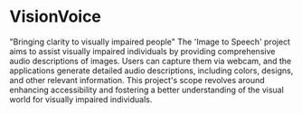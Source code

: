 # VisionVoice
"Bringing clarity to visually impaired people"
The 'Image to Speech' project aims to assist visually impaired individuals by providing comprehensive audio descriptions of images. Users can capture them via webcam, and the applications generate detailed audio descriptions, including colors, designs, and other relevant information. This project's scope revolves around enhancing accessibility and fostering a better understanding of the visual world for visually impaired individuals.
